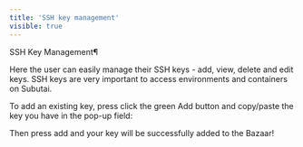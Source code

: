 ```yaml
---
title: 'SSH key management'
visible: true
---
```


SSH Key Management¶

Here the user can easily manage their SSH keys - add, view, delete and edit keys. SSH keys are very important to access environments and containers on Subutai.

To add an existing key, press click the green Add button and copy/paste the key you have in the pop-up field:

Then press add and your key will be successfully added to the Bazaar!
